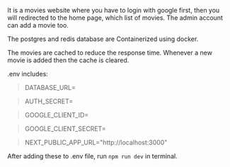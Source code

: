 It is a movies website where you have to login with google first, then you will redirected to the home page, which list of movies. The admin account can add a movie too.

The postgres and redis database are Containerized using docker.

The movies are cached to reduce the response time. Whenever a new movie is added then the cache is cleared.

.env includes:

> DATABASE_URL=

> AUTH_SECRET=

> GOOGLE_CLIENT_ID=

> GOOGLE_CLIENT_SECRET=

> NEXT_PUBLIC_APP_URL="http://localhost:3000"

After adding these to .env file, run `npm run dev` in terminal.
